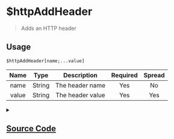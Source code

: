 # $httpAddHeader
> Adds an HTTP header
## Usage
```
$httpAddHeader[name;...value]
```
| Name | Type | Description | Required | Spread
| :---: | :---: | :---: | :---: | :---: |
name | String | The header name | Yes | No
value | String | The header value | Yes | Yes
<details>
<summary>
    
## [Source Code](https://github.com/tryforge/ForgeScript-V2/blob/main/src/native/httpAddHeader.ts)
    
</summary>
    
```ts
import { ArgType, NativeFunction } from "../structures/NativeFunction"
import { Return } from "../structures/Return"

export default new NativeFunction({
    name: "$httpAddHeader",
    description: "Adds an HTTP header",
    unwrap: true,
    args: [
        {
            name: "name",
            description: "The header name",
            rest: false,
            type: ArgType.String,
            required: true
        },
        {
            name: "value",
            description: "The header value",
            rest: true,
            type: ArgType.String,
            required: true
        }
    ],
    brackets: true,
    execute(ctx, [name, values ]) {
        const value = values.join(";")
        if (!ctx.http.headers) ctx.http.headers = {}
        ctx.http.headers[name] = value
        return Return.success()
    },
})
```
    
</details>